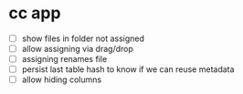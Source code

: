 # cc app

* [ ] show files in folder not assigned
* [ ] allow assigning via drag/drop
* [ ] assigning renames file
* [ ] persist last table hash to know if we can reuse metadata
* [ ] allow hiding columns